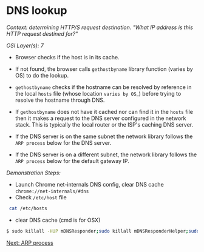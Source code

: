 # DNS lookup

_Context: determining HTTP/S request destination. "What IP address is this HTTP request destined for?"_

_OSI Layer(s): 7_

* Browser checks if the host is in its cache.

* If not found, the browser calls ``gethostbyname`` library function (varies by OS) to do the lookup.

* ``gethostbyname`` checks if the hostname can be resolved by reference in the local ``hosts`` file (whose location `varies by OS`_) before trying to resolve the hostname through DNS.

* If ``gethostbyname`` does not have it cached nor can find it in the ``hosts`` file then it makes a request to the DNS server configured in the network stack. This is typically the local router or the ISP's caching DNS server.

* If the DNS server is on the same subnet the network library follows the ``ARP process`` below for the DNS server.

* If the DNS server is on a different subnet, the network library follows the ``ARP process`` below for the default gateway IP.

_Demonstration Steps:_
  * Launch Chrome net-internals DNS config, clear DNS cache
  ``chrome://net-internals/#dns``
  * Check ``/etc/host`` file
  ```bash 
   cat /etc/hosts
  ```
  * clear DNS cache (cmd is for OSX)
  ```bash
  $ sudo killall -HUP mDNSResponder;sudo killall mDNSResponderHelper;sudo dscacheutil -flushcache
  ```

[Next: ARP process](./4-ARPprocess.md)